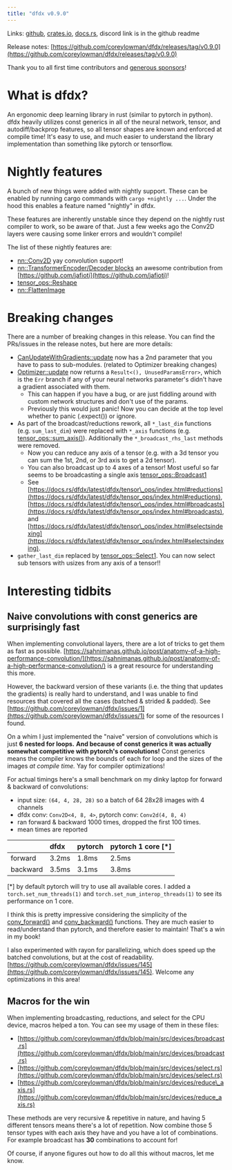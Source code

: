```yaml
---
title: "dfdx v0.9.0"
---
```


Links: [github](https://github.com/coreylowman/dfdx), [crates.io](https://crates.io/crates/dfdx), [docs.rs](https://docs.rs/dfdx/latest/dfdx/), discord link is in the github readme

Release notes: [https://github.com/coreylowman/dfdx/releases/tag/v0.9.0](https://github.com/coreylowman/dfdx/releases/tag/v0.9.0)

Thank you to all first time contributors and [generous sponsors](https://github.com/sponsors/coreylowman/)!

# What is dfdx?

An ergonomic deep learning library in rust (similar to pytorch in python). dfdx heavily utilizes const generics in all of the neural network, tensor, and autodiff/backprop features, so all tensor shapes are known and enforced at compile time! It's easy to use, and much easier to understand the library implementation than something like pytorch or tensorflow.

# Nightly features

A bunch of new things were added with nightly support. These can be enabled by running cargo commands with `cargo +nightly ...`. Under the hood this enables a feature named "nightly" in dfdx.

These features are inherently unstable since they depend on the nightly rust compiler to work, so be aware of that. Just a few weeks ago the Conv2D layers were causing some linker errors and wouldn't compile!

The list of these nightly features are:

* [nn::Conv2D](https://docs.rs/dfdx/latest/dfdx/nn/struct.Conv2D.html) yay convolution support!
* [nn::TransformerEncoder/Decoder blocks](https://docs.rs/dfdx/latest/dfdx/?search=transformer) an awesome contribution from [https://github.com/jafioti](https://github.com/jafioti)!
* [tensor\_ops::Reshape](https://docs.rs/dfdx/latest/dfdx/tensor_ops/trait.Reshape.html)
* [nn::FlattenImage](https://docs.rs/dfdx/latest/dfdx/nn/struct.FlattenImage.html)

# Breaking changes

There are a number of breaking changes in this release. You can find the PRs/issues in the release notes, but here are more details:

* [CanUpdateWithGradients::update](https://docs.rs/dfdx/latest/dfdx/gradients/trait.CanUpdateWithGradients.html#tymethod.update) now has a 2nd parameter that you have to pass to sub-modules. (related to Optimizer breaking changes)
* [Optimizer::update](https://docs.rs/dfdx/latest/dfdx/optim/trait.Optimizer.html#tymethod.update) now returns a `Result<(), UnusedParamsError>`, which is the `Err` branch if any of your neural networks parameter's didn't have a gradient associated with them.
   * This can happen if you have a bug, or are just fiddling around with custom network structures and don't use of the params.
   * Previously this would just panic! Now you can decide at the top level whether to panic (.expect()) or ignore.
* As part of the broadcast/reductions rework, all `*_last_dim` functions (e.g. `sum_last_dim`) were replaced with `*_axis` functions (e.g. [tensor\_ops::sum\_axis()](https://docs.rs/dfdx/latest/dfdx/tensor_ops/fn.sum_axis.html)). Additionally the `*_broadcast_rhs_last` methods were removed.
   * Now you can reduce any axis of a tensor (e.g. with a 3d tensor you can sum the 1st, 2nd, or 3rd axis to get a 2d tensor).
   * You can also broadcast up to 4 axes of a tensor! Most useful so far seems to be broadcasting a single axis [tensor\_ops::Broadcast1](https://docs.rs/dfdx/latest/dfdx/tensor_ops/trait.Broadcast1.html)
   * See [https://docs.rs/dfdx/latest/dfdx/tensor\_ops/index.html#reductions](https://docs.rs/dfdx/latest/dfdx/tensor_ops/index.html#reductions), [https://docs.rs/dfdx/latest/dfdx/tensor\_ops/index.html#broadcasts](https://docs.rs/dfdx/latest/dfdx/tensor_ops/index.html#broadcasts), and [https://docs.rs/dfdx/latest/dfdx/tensor\_ops/index.html#selectsindexing](https://docs.rs/dfdx/latest/dfdx/tensor_ops/index.html#selectsindexing).
* `gather_last_dim` replaced by [tensor\_ops::Select1](https://docs.rs/dfdx/latest/dfdx/tensor_ops/trait.Select1.html#). You can now select sub tensors with usizes from any axis of a tensor!!

# Interesting tidbits

## Naive convolutions with const generics are surprisingly fast

When implementing convolutional layers, there are a lot of tricks to get them as fast as possible. [https://sahnimanas.github.io/post/anatomy-of-a-high-performance-convolution/](https://sahnimanas.github.io/post/anatomy-of-a-high-performance-convolution/) is a great resource for understanding this more.

However, the backward version of these variants (i.e. the thing that updates the gradients) is really hard to understand, and I was unable to find resources that covered all the cases (batched & strided & padded). See [https://github.com/coreylowman/dfdx/issues/1](https://github.com/coreylowman/dfdx/issues/1) for some of the resources I found.

On a whim I just implemented the "naive" version of convolutions which is just **6 nested for loops.** **And because of const generics it was actually somewhat competitive with pytorch's convolutions!** Const generics means the compiler knows the bounds of each for loop and the sizes of the images *at compile time.* Yay for compiler optimizations!

For actual timings here's a small benchmark on my dinky laptop for forward & backward of convolutions:

* input size: `(64, 4, 28, 28)` so a batch of 64 28x28 images with 4 channels
* dfdx conv: `Conv2D<4, 8, 4>`, pytorch conv: `Conv2d(4, 8, 4)`
* ran forward & backward 1000 times, dropped the first 100 times.
* mean times are reported

||dfdx|pytorch|pytorch 1 core \[\*\]|
|:-|:-|:-|:-|
|forward|3.2ms|1.8ms|2.5ms|
|backward|3.5ms|3.1ms|3.8ms|

\[\*\] by default pytorch will try to use all available cores. I added a `torch.set_num_threads(1)` and `torch.set_num_interop_threads(1)` to see its performance on 1 core.

I think this is pretty impressive considering the simplicity of the [conv\_forward()](https://github.com/coreylowman/dfdx/blob/main/src/tensor_ops/conv.rs#L140) and [conv\_backward()](https://github.com/coreylowman/dfdx/blob/main/src/tensor_ops/conv.rs#L185) functions. They are much easier to read/understand than pytorch, and therefore easier to maintain! That's a win in my book!

I also experimented with rayon for parallelizing, which does speed up the batched convolutions, but at the cost of readability. [https://github.com/coreylowman/dfdx/issues/145](https://github.com/coreylowman/dfdx/issues/145). Welcome any optimizations in this area!

## Macros for the win

When implementing broadcasting, reductions, and select for the CPU device, macros helped a ton. You can see my usage of them in these files:

* [https://github.com/coreylowman/dfdx/blob/main/src/devices/broadcast.rs](https://github.com/coreylowman/dfdx/blob/main/src/devices/broadcast.rs)
* [https://github.com/coreylowman/dfdx/blob/main/src/devices/select.rs](https://github.com/coreylowman/dfdx/blob/main/src/devices/select.rs)
* [https://github.com/coreylowman/dfdx/blob/main/src/devices/reduce\_axis.rs](https://github.com/coreylowman/dfdx/blob/main/src/devices/reduce_axis.rs)

These methods are very recursive & repetitive in nature, and having 5 different tensors means there's a lot of repetition. Now combine those 5 tensor types with each axis they have and you have a lot of combinations. For example broadcast has **30** combinations to account for!

Of course, if anyone figures out how to do all this without macros, let me know.